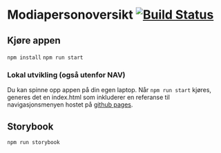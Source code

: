 # Modiapersonoversikt [![Build Status](https://travis-ci.org/navikt/modiapersonoversikt.svg?branch=master)](https://travis-ci.org/navikt/modiapersonoversikt)

## Kjøre appen
``` npm install ```
```npm run start ```


### Lokal utvikling (også utenfor NAV)
Du kan spinne opp appen på din egen laptop. Når ```npm run start``` kjøres, generes det en index.html som inkluderer en referanse til navigasjonsmenyen hostet på [github pages](https://github.com/navikt/internarbeidsflatedecorator).


## Storybook
```npm run storybook ```
